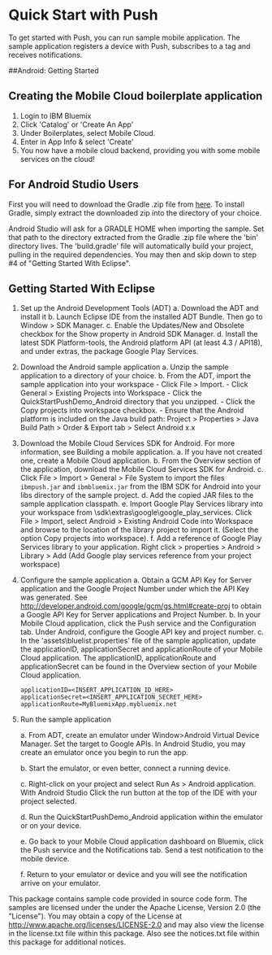 Quick Start with Push
===
To get started with Push, you can run sample mobile application. The sample application registers a device with Push, subscribes to a tag and receives notifications.

##Android: Getting Started

Creating the Mobile Cloud boilerplate application
---

1. Login to IBM Bluemix
2. Click 'Catalog' or 'Create An App'
3. Under Boilerplates, select Mobile Cloud.
4. Enter in App Info & select 'Create'
5. You now have a mobile cloud backend, providing you with some mobile services on the cloud!

For Android Studio Users
---

First you will need to download the Gradle .zip file from [here](http://www.gradle.org). To install Gradle, simply extract the downloaded zip into the directory of your choice.

Android Studio will ask for a GRADLE HOME when importing the sample. Set that path to the directory extracted from the Gradle .zip file where the 'bin' directory lives. The 'build.gradle' file will automatically build your project, pulling in the required dependencies. You may then and skip down to step #4 of "Getting Started With Eclipse".


Getting Started With Eclipse
---

1. Set up the Android Development Tools (ADT)
	a. Download the ADT and install it
	b. Launch Eclipse IDE from the installed ADT Bundle. Then go to Window > SDK Manager.
    c. Enable the Updates/New and Obsolete checkbox for the Show property in Android SDK Manager.
	d. Install the latest SDK Platform-tools, the Android platform API (at least 4.3 / API18), and under extras, the package Google Play Services.

2. Download the Android sample application
	a. Unzip the sample application to a directory of your choice.
	b. From the ADT, import the sample application into your workspace
		- Click File > Import.
		- Click General > Existing Projects into Workspace
		- Click the QuickStartPushDemo_Android directory that you unzipped.
		- Click the Copy projects into workspace checkbox.
		- Ensure that the Android platform is included on the Java build path: Project > Properties > Java Build Path > Order & Export tab > Select Android x.x
		
3. Download the Mobile Cloud Services SDK for Android. For more information, see Building a mobile application.
	a. If you have not created one, create a Mobile Cloud application.
	b. From the Overview section of the application, download the Mobile Cloud Services SDK for Android.
	c. Click File > Import > General > File System to import the files `ibmpush.jar` and `ibmbluemix.jar` from the IBM SDK for Android into your libs directory of the sample project.
	d. Add the copied JAR files to the sample application classpath.
	e. Import Google Play Services library into your workspace from <ADT installation dir>\sdk\extras\google\google_play_services. Click File > Import, select Android > Existing Android Code into Workspace and browse to the location of the library project to import it. (Select the option Copy projects into workspace).
	f. Add a reference of Google Play Services library to your application. Right click <project> > properties > Android > Library > Add (Add Google play services reference from your project workspace)
	
4. Configure the sample application
	a. Obtain a GCM API Key for Server application and the Google Project Number under which the API Key was generated. See http://developer.android.com/google/gcm/gs.html#create-proj to obtain a Google API Key for Server applications and Project Number.
	b. In your Mobile Cloud application, click the Push service and the Configuration tab. Under Android, configure the Google API key and project number.
	c. In the 'assets\bluelist.properties' file of the sample application, update the applicationID, applicationSecret and applicationRoute of your Mobile Cloud application. The applicationID, applicationRoute and applicationSecret can be found in the Overview section of your Mobile Cloud application.
			
    ```
    applicationID=<INSERT_APPLICATION_ID_HERE>
    applicationSecret=<INSERT_APPLICATION_SECRET_HERE>
    applicationRoute=MyBluemixApp.mybluemix.net
    ```
	
5. Run the sample application

	a. From ADT, create an emulator under Window>Android Virtual Device Manager. Set the target to Google APIs. In Android Studio, you may create an emulator once you begin to run the app.

	b. Start the emulator, or even better, connect a running device.
	
	c. Right-click on your project and select Run As > Android application. With Android Studio Click the run button at the top of the IDE with your project selected.

	d. Run the QuickStartPushDemo_Android application within the emulator or on your device.

	e. Go back to your Mobile Cloud application dashboard on Bluemix, click the Push service and the Notifications tab. Send a test notification to the mobile device.

	f. Return to your emulator or device and you will see the notification arrive on your emulator.
	
This package contains sample code provided in source code form. The samples are licensed under the under the Apache License, Version 2.0 (the "License").  You may obtain a copy of the License at http://www.apache.org/licenses/LICENSE-2.0 and may also view the license in the license.txt file within this package.  Also see the notices.txt file within this package for additional notices.